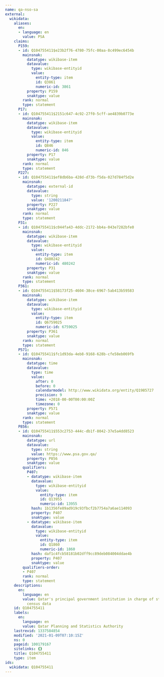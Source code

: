 ```yaml
---
name: qa-nso-sa
external:
  wikidata:
    aliases:
      en:
      - language: en
        value: PSA
    claims:
      P159:
      - id: Q104755411$e23b2f76-4780-75fc-00aa-8c499ec6454b
        mainsnak:
          datatype: wikibase-item
          datavalue:
            type: wikibase-entityid
            value:
              entity-type: item
              id: Q3861
              numeric-id: 3861
          property: P159
          snaktype: value
        rank: normal
        type: statement
      P17:
      - id: Q104755411$2151c647-4c92-27f0-5cff-ae4839b0773e
        mainsnak:
          datatype: wikibase-item
          datavalue:
            type: wikibase-entityid
            value:
              entity-type: item
              id: Q846
              numeric-id: 846
          property: P17
          snaktype: value
        rank: normal
        type: statement
      P227:
      - id: Q104755411$ef8db6ba-428d-d73b-f5da-027d784f5d2e
        mainsnak:
          datatype: external-id
          datavalue:
            type: string
            value: '1200211847'
          property: P227
          snaktype: value
        rank: normal
        type: statement
      P31:
      - id: Q104755411$c044fa43-4ddc-2172-bb4a-043e7282bfe0
        mainsnak:
          datatype: wikibase-item
          datavalue:
            type: wikibase-entityid
            value:
              entity-type: item
              id: Q480242
              numeric-id: 480242
          property: P31
          snaktype: value
        rank: normal
        type: statement
      P361:
      - id: Q104755411$58173f25-4604-38ce-6967-5ab413b59583
        mainsnak:
          datatype: wikibase-item
          datavalue:
            type: wikibase-entityid
            value:
              entity-type: item
              id: Q6759025
              numeric-id: 6759025
          property: P361
          snaktype: value
        rank: normal
        type: statement
      P571:
      - id: Q104755411$fc1d93da-4eb8-9168-628b-cfe58eb069fb
        mainsnak:
          datatype: time
          datavalue:
            type: time
            value:
              after: 0
              before: 0
              calendarmodel: http://www.wikidata.org/entity/Q1985727
              precision: 9
              time: +2018-00-00T00:00:00Z
              timezone: 0
          property: P571
          snaktype: value
        rank: normal
        type: statement
      P856:
      - id: Q104755411$553c2753-444c-db1f-8042-37e5a4dd8523
        mainsnak:
          datatype: url
          datavalue:
            type: string
            value: https://www.psa.gov.qa/
          property: P856
          snaktype: value
        qualifiers:
          P407:
          - datatype: wikibase-item
            datavalue:
              type: wikibase-entityid
              value:
                entity-type: item
                id: Q13955
                numeric-id: 13955
            hash: 1b1356fe89ad919c93fbcf2b7754a7a6ae114093
            property: P407
            snaktype: value
          - datatype: wikibase-item
            datavalue:
              type: wikibase-entityid
              value:
                entity-type: item
                id: Q1860
                numeric-id: 1860
            hash: daf1c4fcb58181b02dff9cc89deb084004ddae4b
            property: P407
            snaktype: value
        qualifiers-order:
        - P407
        rank: normal
        type: statement
    descriptions:
      en:
        language: en
        value: Qatar's principal government institution in charge of statistics and
          census data
    id: Q104755411
    labels:
      en:
        language: en
        value: Qatar Planning and Statistics Authority
    lastrevid: 1337584854
    modified: '2021-01-09T07:10:15Z'
    ns: 0
    pageid: 100179167
    sitelinks: {}
    title: Q104755411
    type: item
ids:
  wikidata: Q104755411
---
```

